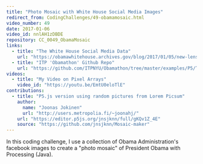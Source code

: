 ```yaml
---
title: "Photo Mosaic with White House Social Media Images"
redirect_from: CodingChallenges/49-obamamosaic.html
video_number: 49
date: 2017-01-06
video_id: nnlAH1zDBDE
repository: CC_0049_ObamaMosaic
links:
  - title: "The White House Social Media Data"
    url: "https://obamawhitehouse.archives.gov/blog/2017/01/05/new-lenses-first-social-media-presidency"
  - title: "ITP 'Obamathon' Github Repo"
    url: "https://github.com/ITPNYU/Obamathon/tree/master/examples/P5/TweetsByMonth"
videos:
  - title: "My Video on Pixel Arrays"
    video_id: "https://youtu.be/EmtU0eloTlE"
contributions:
  - title: "P5.js version using random pictures from Lorem Picsum"
    author:
      name: "Joonas Jokinen"
      url: "http://users.metropolia.fi/~joonahj/"
    url: "https://editor.p5js.org/jnsjknn/full/gKQv1Z_4E"
    source: "https://github.com/jnsjknn/Mosaic-maker"
---
```


In this coding challenge, I use a collection of Obama Administration's facebook images to create a "photo mosaic" of President Obama with Processing (Java).
